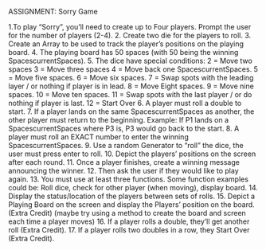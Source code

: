ASSIGNMENT: Sorry Game

1.To play “Sorry”, you’ll need to create up to Four players.
Prompt the user for the number of players (2-4).
2. Create two die for the players to roll.
3. Create an Array to be used to track the player’s positions on the playing board.
4. The playing board has 50 spaces (with 50 being the winning SpacescurrentSpaces).
5. The dice have special conditions:
2 = Move two spaces
3 = Move three spaces
4 = Move back one SpacescurrentSpaces.
5 = Move five spaces.
6 = Move six spaces.
7 = Swap spots with the leading layer / or nothing if player is in lead.
8 = Move Eight spaces.
9 = Move nine spaces.
10 = Move ten spaces.
11 = Swap spots with the last player / or do nothing if player is last.
12 = Start Over
6.  A player must roll a double to start.
7.  If a player lands on the same SpacescurrentSpaces as another, the other player must return to the beginning.
Example: If P1 lands on a SpacescurrentSpaces where P3 is, P3 would go back to the start.
8. A player must roll an EXACT number to enter the winning SpacescurrentSpaces.
9. Use a random Generator to “roll” the dice, the user must press enter to roll.
10. Depict the players’ positions on the screen after each round.
11. Once a player finishes, create a winning message announcing the winner.
12. Then ask the user if they would like to play again.
13. You must use at least three functions. Some function examples could be:
Roll dice, check for other player (when moving), display board.
14. Display the status/location of the players between sets of rolls.
15. Depict a Playing Board on the screen and display the Players’ position on the board. (Extra Credit)
(maybe try using a method to create the board and screen each time a player moves)
16. If a player rolls a double, they’ll get another roll (Extra Credit).
17. If a player rolls two doubles in a row, they Start Over (Extra Credit).
